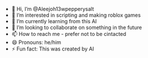 - 👋 Hi, I’m @Aleejoh13wpepperysalt
- 👀 I’m interested in scripting and making roblox games
- 🌱 I’m currently learning from this AI
- 💞️ I’m looking to collaborate on something in the future
- 📫 How to reach me - prefer not to be cintacted
- 😄 Pronouns: he/him
- ⚡ Fun fact: This was created by AI

<!---
Aleejoh13wpepperysalt/Aleejoh13wpepperysalt is a ✨ special ✨ repository because its `README.md` (this file) appears on your GitHub profile.
You can click the Preview link to take a look at your changes.
--->
